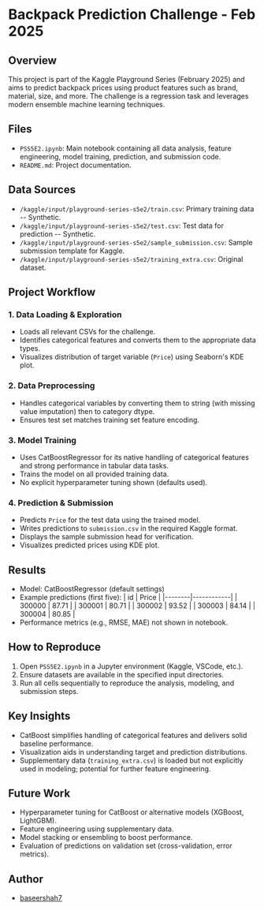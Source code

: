 # Backpack Prediction Challenge - Feb 2025

## Overview
This project is part of the Kaggle Playground Series (February 2025) and aims to predict backpack prices using product features such as brand, material, size, and more. The challenge is a regression task and leverages modern ensemble machine learning techniques.

## Files
- `PSS5E2.ipynb`: Main notebook containing all data analysis, feature engineering, model training, prediction, and submission code.
- `README.md`: Project documentation.

## Data Sources
- `/kaggle/input/playground-series-s5e2/train.csv`: Primary training data -- Synthetic.
- `/kaggle/input/playground-series-s5e2/test.csv`: Test data for prediction -- Synthetic.
- `/kaggle/input/playground-series-s5e2/sample_submission.csv`: Sample submission template for Kaggle.
- `/kaggle/input/playground-series-s5e2/training_extra.csv`: Original dataset.

## Project Workflow

### 1. Data Loading & Exploration
- Loads all relevant CSVs for the challenge.
- Identifies categorical features and converts them to the appropriate data types.
- Visualizes distribution of target variable (`Price`) using Seaborn's KDE plot.

### 2. Data Preprocessing
- Handles categorical variables by converting them to string (with missing value imputation) then to category dtype.
- Ensures test set matches training set feature encoding.

### 3. Model Training
- Uses CatBoostRegressor for its native handling of categorical features and strong performance in tabular data tasks.
- Trains the model on all provided training data.
- No explicit hyperparameter tuning shown (defaults used).

### 4. Prediction & Submission
- Predicts `Price` for the test data using the trained model.
- Writes predictions to `submission.csv` in the required Kaggle format.
- Displays the sample submission head for verification.
- Visualizes predicted prices using KDE plot.

## Results
- Model: CatBoostRegressor (default settings)
- Example predictions (first five):
    | id     | Price      |
    |--------|------------|
    | 300000 | 87.71      |
    | 300001 | 80.71      |
    | 300002 | 93.52      |
    | 300003 | 84.14      |
    | 300004 | 80.85      |
- Performance metrics (e.g., RMSE, MAE) not shown in notebook.

## How to Reproduce
1. Open `PSS5E2.ipynb` in a Jupyter environment (Kaggle, VSCode, etc.).
2. Ensure datasets are available in the specified input directories.
3. Run all cells sequentially to reproduce the analysis, modeling, and submission steps.

## Key Insights
- CatBoost simplifies handling of categorical features and delivers solid baseline performance.
- Visualization aids in understanding target and prediction distributions.
- Supplementary data (`training_extra.csv`) is loaded but not explicitly used in modeling; potential for further feature engineering.

## Future Work
- Hyperparameter tuning for CatBoost or alternative models (XGBoost, LightGBM).
- Feature engineering using supplementary data.
- Model stacking or ensembling to boost performance.
- Evaluation of predictions on validation set (cross-validation, error metrics).

## Author
- [baseershah7](https://github.com/baseershah7)


